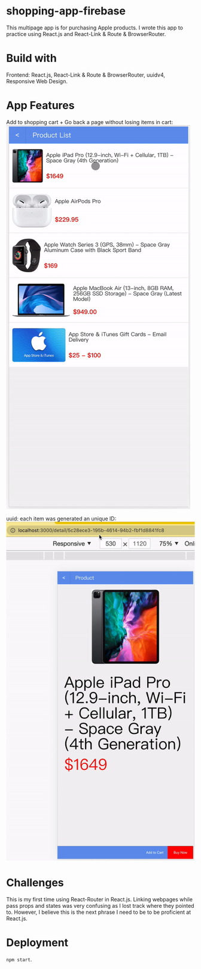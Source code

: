 # shopping-app-firebase
This multipage app is for purchasing Apple products. I wrote this app to practice using React.js and React-Link & Route & BrowserRouter.  

# Build with 
Frontend: React.js, React-Link & Route & BrowserRouter, uuidv4, Responsive Web Design. 

# App Features
Add to shopping cart + Go back a page without losing items in cart:    
![gif title](https://github.com/alohajt/shopping-app-firebase/blob/master/demo%20gif/add-to-cart.gif?raw=true)

uuid: each item was generated an unique ID:  
![gif title](https://github.com/alohajt/shopping-app-firebase/blob/master/demo%20gif/uuid.gif?raw=true)

# Challenges
This is my first time using React-Router in React.js. Linking webpages while pass props and states was very confusing as I lost track where they pointed to. However, I believe this is the next phrase I need to be to be proficient at React.js.  

# Deployment
`npm start`. 
